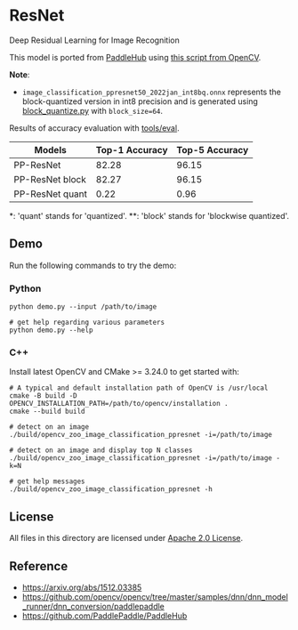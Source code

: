 # ResNet

Deep Residual Learning for Image Recognition

This model is ported from [PaddleHub](https://github.com/PaddlePaddle/PaddleHub) using [this script from OpenCV](https://github.com/opencv/opencv/blob/master/samples/dnn/dnn_model_runner/dnn_conversion/paddlepaddle/paddle_resnet50.py).

**Note**:
- `image_classification_ppresnet50_2022jan_int8bq.onnx` represents the block-quantized version in int8 precision and is generated using [block_quantize.py](../../tools/quantize/block_quantize.py) with `block_size=64`.

Results of accuracy evaluation with [tools/eval](../../tools/eval).

| Models          | Top-1 Accuracy | Top-5 Accuracy |
| --------------- | -------------- | -------------- |
| PP-ResNet       | 82.28          | 96.15          |
| PP-ResNet block | 82.27          | 96.15          |
| PP-ResNet quant | 0.22           | 0.96           |

\*: 'quant' stands for 'quantized'.
\*\*: 'block' stands for 'blockwise quantized'.

## Demo

Run the following commands to try the demo:

### Python

```shell
python demo.py --input /path/to/image

# get help regarding various parameters
python demo.py --help
```
### C++

Install latest OpenCV and CMake >= 3.24.0 to get started with:

```shell
# A typical and default installation path of OpenCV is /usr/local
cmake -B build -D OPENCV_INSTALLATION_PATH=/path/to/opencv/installation .
cmake --build build

# detect on an image
./build/opencv_zoo_image_classification_ppresnet -i=/path/to/image

# detect on an image and display top N classes
./build/opencv_zoo_image_classification_ppresnet -i=/path/to/image -k=N

# get help messages
./build/opencv_zoo_image_classification_ppresnet -h
```

## License

All files in this directory are licensed under [Apache 2.0 License](./LICENSE).

## Reference

- https://arxiv.org/abs/1512.03385
- https://github.com/opencv/opencv/tree/master/samples/dnn/dnn_model_runner/dnn_conversion/paddlepaddle
- https://github.com/PaddlePaddle/PaddleHub

